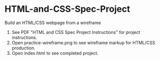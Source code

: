# HTML-and-CSS-Spec-Project
Build an HTML/CSS webpage from a wireframe

1. See PDF "HTML and CSS Spec Project Instructions" for project instructions.
2. Open practice-wireframe.png to see wireframe markup for HTML/CSS production.
3. Open index.html to see completed project.
